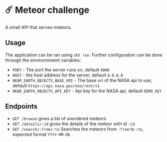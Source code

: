# ☄️ Meteor challenge 

A small API that serves meteors.

## Usage
The application can be ran using `sbt run`.
Further configuration can be done through the environmment variables:
* `PORT` - The port the server runs on, default `8080`
* `HOST` - the host address for the server, default `0.0.0.0`
* `NEAR_EARTH_OBJECTS_BASE_URI` - The base uri of the NASA api to use, default `https://api.nasa.gov/neo/rest/v1`
* `NEAR_EARTH_OBJECTS_API_KEY` - Api key for the NASA api, default `DEMO_KEY`

## Endpoints
* `GET /browse` gives a list of unordered meteors
* `GET /details/:id` gives the details of the meteor with id `:id`
* `GET /search/:from/:to` Searches the meteors from `:from` to `:to`, expected format `YYYY-MM-DD`